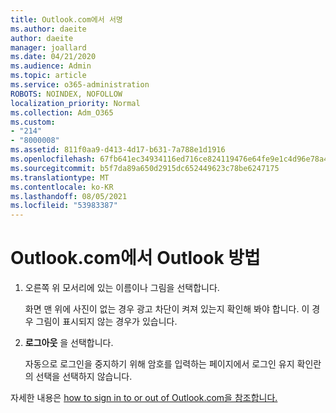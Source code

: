 ```yaml
---
title: Outlook.com에서 서명
ms.author: daeite
author: daeite
manager: joallard
ms.date: 04/21/2020
ms.audience: Admin
ms.topic: article
ms.service: o365-administration
ROBOTS: NOINDEX, NOFOLLOW
localization_priority: Normal
ms.collection: Adm_O365
ms.custom:
- "214"
- "8000008"
ms.assetid: 811f0aa9-d413-4d17-b631-7a788e1d1916
ms.openlocfilehash: 67fb641ec34934116ed716ce824119476e64fe9e1c4d96e78a4d022f799763e5
ms.sourcegitcommit: b5f7da89a650d2915dc652449623c78be6247175
ms.translationtype: MT
ms.contentlocale: ko-KR
ms.lasthandoff: 08/05/2021
ms.locfileid: "53983387"
---
```

# <a name="how-to-sign-out-of-outlookcom"></a>Outlook.com에서 Outlook 방법

1. 오른쪽 위 모서리에 있는 이름이나 그림을 선택합니다.

    화면 맨 위에 사진이 없는 경우 광고 차단이 켜져 있는지 확인해 봐야 합니다. 이 경우 그림이 표시되지 않는 경우가 있습니다.

2. **로그아웃** 을 선택합니다.

    자동으로 로그인을 중지하기 위해 암호를 입력하는 페이지에서 로그인 유지 확인란의 선택을 선택하지 않습니다. 

자세한 내용은 [how to sign in to or out of Outlook.com을 참조합니다.](https://support.office.com/article/e08eb8ac-ac27-49f4-a400-a47311e1ee7e?wt.mc_id=Office_Outlook_com_Alchemy)
  